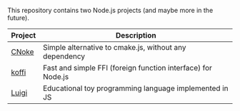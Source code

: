 This repository contains two Node.js projects (and maybe more in the future).

Project                                                     | Description
------------------------------------------------------------|-------------------------------------------------------------
[CNoke](https://github.com/Koromix/luigi/tree/master/cnoke) | Simple alternative to cmake.js, without any dependency
[koffi](https://github.com/Koromix/luigi/tree/master/koffi) | Fast and simple FFI (foreign function interface) for Node.js
[Luigi](https://github.com/Koromix/luigi/tree/master/luigi) | Educational toy programming language implemented in JS
